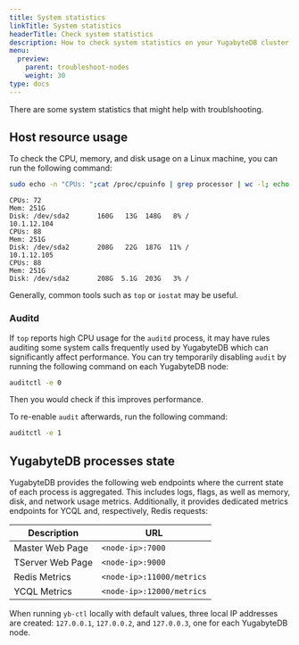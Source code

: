 ```yaml
---
title: System statistics
linkTitle: System statistics
headerTitle: Check system statistics
description: How to check system statistics on your YugabyteDB cluster
menu:
  preview:
    parent: troubleshoot-nodes
    weight: 30
type: docs
---
```


There are some system statistics that might help with troublshooting.

## Host resource usage

To check the CPU, memory, and disk usage on a Linux machine, you can run the following command:

```sh
sudo echo -n "CPUs: ";cat /proc/cpuinfo | grep processor | wc -l; echo -n "Mem: ";free -h | grep Mem | tr -s " " | cut -d" " -f 2; echo -n "Disk: "; df -h / | grep -v Filesystem;
```

```output
CPUs: 72
Mem: 251G
Disk: /dev/sda2       160G   13G  148G   8% /
10.1.12.104
CPUs: 88
Mem: 251G
Disk: /dev/sda2       208G   22G  187G  11% /
10.1.12.105
CPUs: 88
Mem: 251G
Disk: /dev/sda2       208G  5.1G  203G   3% /
```

Generally, common tools such as `top` or `iostat` may be useful.

### Auditd

If `top` reports high CPU usage for the `auditd` process, it may have rules auditing some system calls frequently used by YugabyteDB which can significantly affect performance. You can try temporarily disabling `audit` by running the following command on each YugabyteDB node:

```sh
auditctl -e 0
```

Then you would check if this improves performance.

To re-enable `audit` afterwards, run the following command:

```sh
auditctl -e 1
```

## YugabyteDB processes state

YugabyteDB provides the following web endpoints where the current state of each process is aggregated. This includes logs, flags, as well as memory, disk, and network usage metrics. Additionally, it provides dedicated metrics endpoints for YCQL and, respectively, Redis requests:

| Description | URL |
|-------------|-----|
| Master Web Page | `<node-ip>:7000` |
| TServer Web Page | `<node-ip>:9000` |
| Redis Metrics | `<node-ip>:11000/metrics` |
| YCQL Metrics | `<node-ip>:12000/metrics` |

When running `yb-ctl` locally with default values, three local IP addresses are created: `127.0.0.1`, `127.0.0.2`, and `127.0.0.3`, one for each YugabyteDB node.
